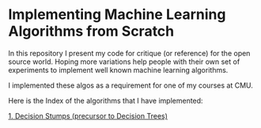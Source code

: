 # Implementing Machine Learning Algorithms from Scratch

In this repository I present my code for critique (or reference) for the open source world. Hoping more variations help people with their own set of experiments to implement well known machine learning algorithms.

I implemented these algos as a requirement for one of my courses at CMU.

Here is the Index of the algorithms that I have implemented:

[1. Decision Stumps (precursor to Decision Trees)](/DecisionStump/README.md)

##

